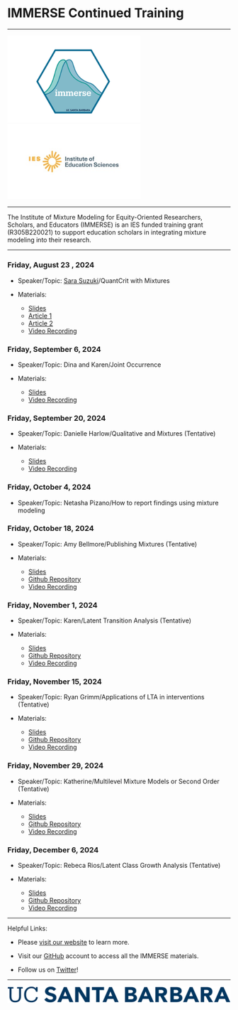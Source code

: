<h1>IMMERSE Continued Training</h1>

------------------------------------------------------------------------

<p align="center">

<img src="images/immerse_hex_small.png" width="300"/> <img src="images/IESNewLogo.jpg" width="300"/>

</p>

------------------------------------------------------------------------

<p align="center">

The Institute of Mixture Modeling for Equity-Oriented Researchers, Scholars, and Educators (IMMERSE) is an IES funded training grant (R305B220021) to support education scholars in integrating mixture modeling into their research.

</p>

------------------------------------------------------------------------

### Friday, August 23 , 2024

-   Speaker/Topic: [Sara Suzuki](https://circle.tufts.edu/index.php/people/sara-suzuki)/QuantCrit with Mixtures

-   Materials:
    -   [Slides](https://ucsb.box.com/s/ccv77x2kzpe5wkonvl0nf21pxj2ahucx)
    -   [Article 1](https://drive.google.com/file/d/1ONDqCIM8Xf_33eN5zfIShMFcTp-dSZ5p/view)
    -   [Article 2](https://www.sciencedirect.com/science/article/pii/S2666497623000528)
    -   [Video Recording](https://drive.google.com/file/d/18lwuUbXQi3k-PlMc-C_49VETKznW3OLX/view)

### Friday, September 6, 2024

-   Speaker/Topic: Dina and Karen/Joint Occurrence 

-   Materials:
    -   [Slides](https://docs.google.com/presentation/d/1YegaJBH3EPTnnUTRfbYIj6GIKBjDWdELLIdIgDgvn9E/edit?usp=sharing)
    -   [Video Recording](https://ucsb.box.com/s/sjk0b41nc2mxoag9lfv3yv7r0ytctoq3)

### Friday, September 20, 2024

-   Speaker/Topic: Danielle Harlow/Qualitative and Mixtures (Tentative)

-   Materials:
    -   [Slides](https://docs.google.com/presentation/d/1kmjXHkCHEXowaUV9GAsedK7NTpyvl1Pb/edit?usp=sharing&ouid=106067280936970826764&rtpof=true&sd=true)
    -   [Video Recording](https://drive.google.com/file/d/1YeLM3AK9wb348ZxNi00A1Ga4hYeCK-mm/view?usp=drive_link)

### Friday, October 4, 2024

-   Speaker/Topic: Netasha Pizano/How to report findings using mixture modeling

### Friday, October 18, 2024

-   Speaker/Topic: Amy Bellmore/Publishing Mixtures (Tentative)

-   Materials:
    -   [Slides]()
    -   [Github Repository]()
    -   [Video Recording]()

### Friday, November 1, 2024

-   Speaker/Topic: Karen/Latent Transition Analysis (Tentative)

-   Materials:
    -   [Slides]()
    -   [Github Repository]()
    -   [Video Recording]()


### Friday, November 15, 2024

-   Speaker/Topic: Ryan Grimm/Applications of LTA in interventions (Tentative)

-   Materials:
    -   [Slides]()
    -   [Github Repository]()
    -   [Video Recording]()
   

### Friday, November 29, 2024

-   Speaker/Topic: Katherine/Multilevel Mixture Models or Second Order (Tentative)

-   Materials:
    -   [Slides]()
    -   [Github Repository]()
    -   [Video Recording]()
      
### Friday, December 6, 2024

-   Speaker/Topic: Rebeca Rios/Latent Class Growth Analysis (Tentative)

-   Materials:
    -   [Slides]()
    -   [Github Repository]()
    -   [Video Recording]()

------------------------------------------------------------------------

Helpful Links:

-   Please [visit our website](https://immerse.education.ucsb.edu/) to learn more.

-   Visit our [GitHub](https://github.com/immerse-ucsb) account to access all the IMMERSE materials.

-   Follow us on [Twitter](https://twitter.com/IMMERSE_UCSB)!

------------------------------------------------------------------------

![](images/UCSB_Navy_mark.png)
